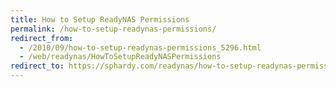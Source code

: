 ```yaml
---
title: How to Setup ReadyNAS Permissions
permalink: /how-to-setup-readynas-permissions/
redirect_from:
  - /2010/09/how-to-setup-readynas-permissions_5296.html
  - /web/readynas/HowToSetupReadyNASPermissions
redirect_to: https://sphardy.com/readynas/how-to-setup-readynas-permissions/
---
```


